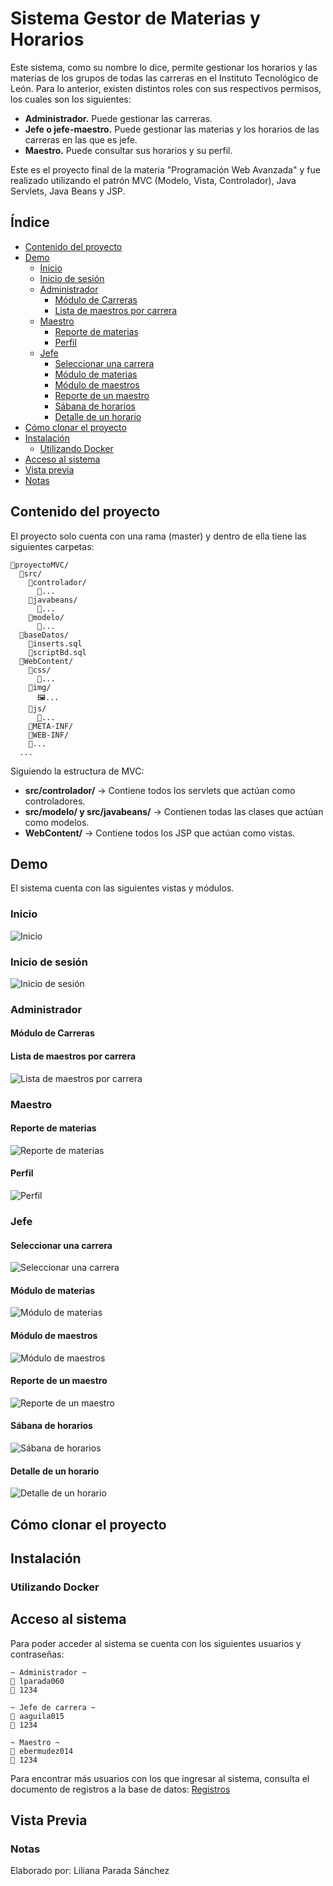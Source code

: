 # Sistema Gestor de Materias y Horarios
Este sistema, como su nombre lo dice, permite gestionar los horarios y las materias de los grupos de todas las carreras en el Instituto Tecnológico de León.
Para lo anterior, existen distintos roles con sus respectivos permisos, los cuales son los siguientes: 
* **Administrador.** Puede gestionar las carreras.
* **Jefe o jefe-maestro.** Puede gestionar las materias y los horarios de las carreras en las que es jefe.
* **Maestro.** Puede consultar sus horarios y su perfil.

Este es el proyecto final de la materia "Programación Web Avanzada" y fue realizado utilizando el patrón MVC (Modelo, Vista, Controlador), Java Servlets, Java Beans y JSP.

## Índice 
* [Contenido del proyecto](#contenido-del-proyecto)
* [Demo](#demo)
  * [Inicio](#inicio)
  * [Inicio de sesión](#inicio-de-sesión)
  * [Administrador](#administrador)
    * [Módulo de Carreras](#módulo-de-carreras)
    * [Lista de maestros por carrera](#lista-de-maestros-por-carrera)
  * [Maestro](#maestro)
    * [Reporte de materias](#reporte-de-materias)
    * [Perfil](#perfil)
  * [Jefe](#jefe)
    * [Seleccionar una carrera](#seleccionar-una-carrera)
    * [Módulo de materias](#módulo-de-materias)
    * [Módulo de maestros](#módulo-de-maestros)
    * [Reporte de un maestro](#reporte-de-un-maestro)
    * [Sábana de horarios](#sábana-de-horarios)
    * [Detalle de un horario](#detalle-de-un-horario)
* [Cómo clonar el proyecto](#cómo-clonar-el-proyecto)
* [Instalación](#instalación)
  * [Utilizando Docker](#utilizando-docker)
* [Acceso al sistema](#acceso-al-sistema)
* [Vista previa](#vista-previa)
* [Notas](#notas)

## Contenido del proyecto
El proyecto solo cuenta con una rama (master) y dentro de ella tiene las siguientes carpetas:
```
📂proyectoMVC/
  📂src/
    📂controlador/
      📄...
    📂javabeans/
      📄...
    📂modelo/
      📄...
  📂baseDatos/
    📄inserts.sql
    📄scriptBd.sql
  📂WebContent/
    📂css/
      📄...
    📂img/
      🖼️...
    📂js/
      📄...
    📂META-INF/
    📂WEB-INF/
    📄...
  ...
```
Siguiendo la estructura de MVC:
* **src/controlador/** -> Contiene todos los servlets que actúan como controladores.
* **src/modelo/ y src/javabeans/** -> Contienen todas las clases que actúan como modelos.
* **WebContent/** -> Contiene todos los JSP que actúan como vistas.

## Demo
El sistema cuenta con las siguientes vistas y módulos.
### Inicio
![Inicio](ProyectoMVC/WebContent/img/inicio.JPG)
### Inicio de sesión
![Inicio de sesión](ProyectoMVC/WebContent/img/inicio_sesion.JPG)
### Administrador
#### Módulo de Carreras

#### Lista de maestros por carrera
![Lista de maestros por carrera](ProyectoMVC/WebContent/img/maestros_carrera.JPG)
### Maestro
#### Reporte de materias
![Reporte de materias](ProyectoMVC/WebContent/img/reporte_maestro_usuario.JPG)
#### Perfil 
![Perfil](ProyectoMVC/WebContent/img/perfil.JPG)
### Jefe
#### Seleccionar una carrera
![Seleccionar una carrera](ProyectoMVC/WebContent/img/seleccionar_carrera.JPG)
#### Módulo de materias
![Módulo de materias](ProyectoMVC/WebContent/img/lista_materias.JPG)
#### Módulo de maestros
![Módulo de maestros](ProyectoMVC/WebContent/img/lista_maestros.JPG)
#### Reporte de un maestro
![Reporte de un maestro](ProyectoMVC/WebContent/img/reporte_maestro.JPG)
#### Sábana de horarios
![Sábana de horarios](ProyectoMVC/WebContent/img/sabana.JPG)
#### Detalle de un horario
![Detalle de un horario](ProyectoMVC/WebContent/img/detalle_horario.JPG)

## Cómo clonar el proyecto

## Instalación

### Utilizando Docker

## Acceso al sistema 
Para poder acceder al sistema se cuenta con los siguientes usuarios y contraseñas:
```
~ Administrador ~
👤 lparada060
🔐 1234

~ Jefe de carrera ~
👤 aaguila015
🔐 1234

~ Maestro ~
👤 ebermudez014
🔐 1234
```
Para encontrar más usuarios con los que ingresar al sistema, consulta el documento de registros a la base de datos: 
[Registros](ProyectoMVC/baseDatos/inserts.sql)

## Vista Previa

### Notas
Elaborado por: Liliana Parada Sánchez
